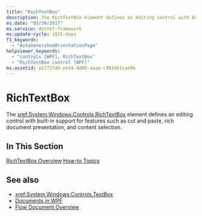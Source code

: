 ```yaml
---
title: "RichTextBox"
description: The RichTextBox element defines an editing control with built-in support for features such as cut and paste, rich document presentation, and content selection.
ms.date: "03/30/2017"
ms.service: dotnet-framework
ms.update-cycle: 1825-days
f1_keywords:
  - "AutoGeneratedOrientationPage"
helpviewer_keywords:
  - "controls [WPF], RichTextBox"
  - "RichTextBox control [WPF]"
ms.assetid: a177374d-ee54-4d00-aaae-c983481cae9b
---
```

# RichTextBox

The <xref:System.Windows.Controls.RichTextBox> element defines an editing control with built-in support for features such as cut and paste, rich document presentation, and content selection.

## In This Section

[RichTextBox Overview](richtextbox-overview.md)
[How-to Topics](richtextbox-how-to-topics.md)

## See also

- <xref:System.Windows.Controls.TextBox>
- [Documents in WPF](../advanced/documents-in-wpf.md)
- [Flow Document Overview](../advanced/flow-document-overview.md)

